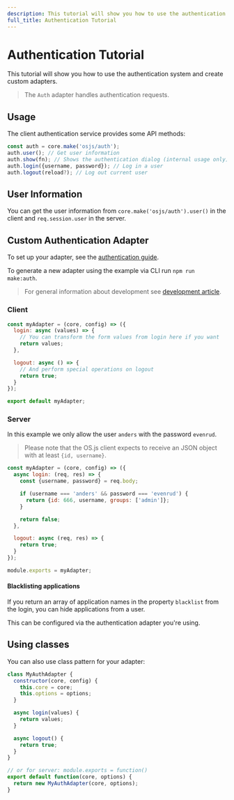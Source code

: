 ```yaml
---
description: This tutorial will show you how to use the authentication system and create custom adapters.
full_title: Authentication Tutorial
---
```


# Authentication Tutorial

This tutorial will show you how to use the authentication system and create custom adapters.

> The `Auth` adapter handles authentication requests.

## Usage

The client authentication service provides some API methods:

```javascript
const auth = core.make('osjs/auth');
auth.user(); // Get user information
auth.show(fn); // Shows the authentication dialog (internal usage only)
auth.login({username, password}); // Log in a user
auth.logout(reload?); // Log out current user
```

## User Information

You can get the user information from `core.make('osjs/auth').user()` in the client and `req.session.user` in the server.

## Custom Authentication Adapter

To set up your adapter, see the [authentication guide](/guide/auth/README.md).

To generate a new adapter using the example via CLI run `npm run make:auth`.

> For general information about development see [development article](../../development/README.md).

### Client

```javascript
const myAdapter = (core, config) => ({
  login: async (values) => {
    // You can transform the form values from login here if you want
    return values;
  },

  logout: async () => {
    // And perform special operations on logout
    return true;
  }
});

export default myAdapter;
```

### Server

In this example we only allow the user `anders` with the password `evenrud`.

> Please note that the OS.js client expects to receive an JSON object with at least `{id, username}`.

```javascript
const myAdapter = (core, config) => ({
  async login: (req, res) => {
    const {username, password} = req.body;

    if (username === 'anders' && password === 'evenrud') {
      return {id: 666, username, groups: ['admin']};
    }

    return false;
  },

  logout: async (req, res) => {
    return true;
  }
});

module.exports = myAdapter;
```

#### Blacklisting applications

If you return an array of application names in the property `blacklist` from the login, you can hide applications from a user.

This can be configured via the authentication adapter you're using.

## Using classes

You can also use class pattern for your adapter:

```javascript
class MyAuthAdapter {
  constructor(core, config) {
    this.core = core;
    this.options = options;
  }

  async login(values) {
    return values;
  }

  async logout() {
    return true;
  }
}

// or for server: module.exports = function()
export default function(core, options) {
  return new MyAuthAdapter(core, options);
}
```
